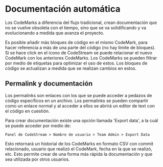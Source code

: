 # Documentación automática

Los CodeMarks a diferencia del flujo tradicional, crean documentación que no se vuelve obsoleta con el tiempo, sino que se va solidificando y va evolucionando a medida que avanza el proyecto.

Es posible añadir más bloques de código en el mismo CodeMark, para hacer referencia a más de una parte del código (no hay límite de bloques). Si se hace click en el ícono de CodeStream se puede relacionar el nuevo CodeMark con los anteriores CodeMarks. Los CodeMarks se pueden filtrar por medio de etiquetas para optimizar el uso de estos. Los bloques de código se actualizan a medida que se realizan cambios en estos. 

## Permalink y documentación

Los permalinks son enlaces con los que se puede acceder a pedazos de código específicos en un archivo. Los permalinks se pueden compartir como un enlace normal y al acceder a ellos se abrirá un editor de text con el código en cuestión. 

Para crear documentación existe una opción llamada 'Export data', a la cuál se puede acceder por medio de:
~~~
Panel de CodeStream > Nombre de usuario > Team Admin > Export Data
~~~
Esto retornará un historial de los CodeMarks en formato CSV con commit relacionado, usuario que realizó el CodeMark, fecha en la que se realizó, etc. Esto permite crear de una forma más rápida la documentación y que sea utilizada por otros usuarios.
